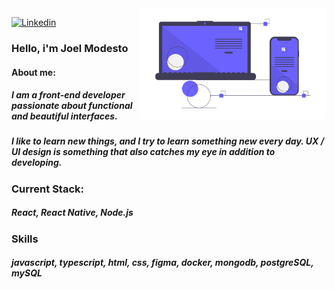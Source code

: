 <img align="right" src="https://github.com/joelmss93/joelmss93/blob/master/images/ilustration.png" width="300">

[![Linkedin](https://img.shields.io/badge/-LinkedIn-blue?style=flat-square&logo=Linkedin&logoColor=white&link=https://www.linkedin.com/in/joel-modesto/)](https://www.linkedin.com/in/joel-modesto/)


### Hello, i'm Joel Modesto
####  About me:
#####     I am a front-end developer passionate about functional and beautiful interfaces.
#####     I like to learn new things, and I try to learn something new every day. UX / UI design is something that also catches my eye in addition to developing.
### Current Stack:
#####    React, React Native, Node.js
### Skills
#####    javascript, typescript, html, css, figma, docker, mongodb, postgreSQL, mySQL
